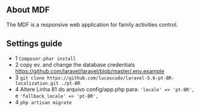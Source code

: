 
## About MDF
The MDF is a responsive web application for family activities control.



## Settings guide

- 1  ```Composer.phar install```
- 2  copy ev. and change the database credentials https://github.com/laravel/laravel/blob/master/.env.example 
- 3 ``` git clone https://github.com/lucascudo/laravel-5.6-pt-BR-localization.git ./pt-BR ```
- 4  Altere Linha 81 do arquivo config/app.php para: ```'locale' => 'pt-BR', ``` e ```'fallback_locale' => 'pt-BR',```
- 4 ```php artisan migrate ```


